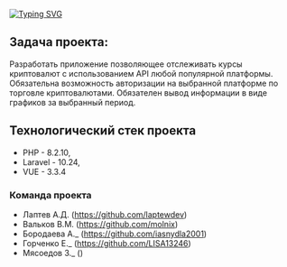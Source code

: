[![Typing SVG](https://readme-typing-svg.herokuapp.com?color=%2336BCF7&lines=Crypto)](https://git.io/typing-svg)

## Задача проекта:

Разработать приложение позволяющее отслеживать курсы
криптовалют с использованием API любой популярной
платформы. Обязательна возможность авторизации на выбранной
платформе по торговле криптовалютами. Обязателен вывод 
информации в виде графиков за выбранный период.

## Технологический стек проекта

- PHP - 8.2.10,
- Laravel - 10.24,
- VUE - 3.3.4

### Команда проекта

- Лаптев А.Д. (https://github.com/laptewdev)
- Вальков В.М. (https://github.com/molnix)
- Бородаева А._ (https://github.com/iasnydla2001)
- Горченко Е._ (https://github.com/LISA13246)
- Мясоедов З._ ()
